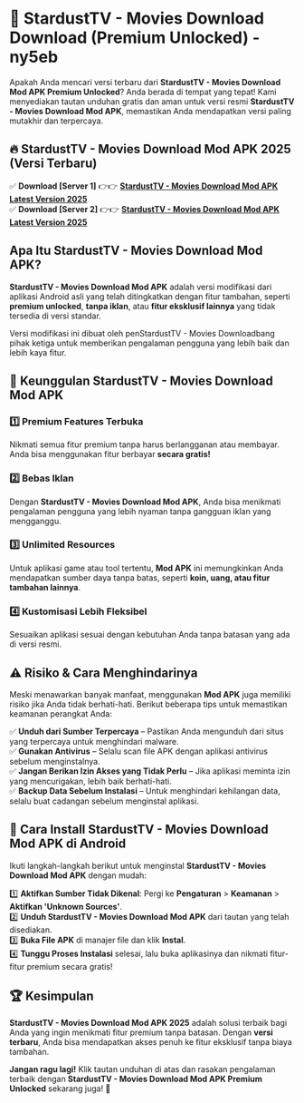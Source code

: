 # 🎯 StardustTV - Movies Download  Download (Premium Unlocked) -  ny5eb

Apakah Anda mencari versi terbaru dari **StardustTV - Movies Download Mod APK Premium Unlocked**? Anda berada di tempat yang tepat! Kami menyediakan tautan unduhan gratis dan aman untuk versi resmi **StardustTV - Movies Download Mod APK**, memastikan Anda mendapatkan versi paling mutakhir dan terpercaya.

## 🔥 StardustTV - Movies Download Mod APK 2025 (Versi Terbaru)

✅ **Download [Server 1]** 👉👉 [**StardustTV - Movies Download Mod APK Latest Version 2025**](https://momento.my/?title=StardustTV_-_Movies_Download)  
✅ **Download [Server 2]** 👉👉 [**StardustTV - Movies Download Mod APK Latest Version 2025**](https://momento.my/?title=StardustTV_-_Movies_Download)  

## Apa Itu StardustTV - Movies Download Mod APK?

**StardustTV - Movies Download Mod APK** adalah versi modifikasi dari aplikasi Android asli yang telah ditingkatkan dengan fitur tambahan, seperti **premium unlocked**, **tanpa iklan**, atau **fitur eksklusif lainnya** yang tidak tersedia di versi standar.

Versi modifikasi ini dibuat oleh penStardustTV - Movies Downloadbang pihak ketiga untuk memberikan pengalaman pengguna yang lebih baik dan lebih kaya fitur.

## 🎯 Keunggulan StardustTV - Movies Download Mod APK

### 1️⃣ Premium Features Terbuka
Nikmati semua fitur premium tanpa harus berlangganan atau membayar. Anda bisa menggunakan fitur berbayar **secara gratis!**

### 2️⃣ Bebas Iklan
Dengan **StardustTV - Movies Download Mod APK**, Anda bisa menikmati pengalaman pengguna yang lebih nyaman tanpa gangguan iklan yang mengganggu.

### 3️⃣ Unlimited Resources
Untuk aplikasi game atau tool tertentu, **Mod APK** ini memungkinkan Anda mendapatkan sumber daya tanpa batas, seperti **koin, uang, atau fitur tambahan lainnya**.

### 4️⃣ Kustomisasi Lebih Fleksibel
Sesuaikan aplikasi sesuai dengan kebutuhan Anda tanpa batasan yang ada di versi resmi.

## ⚠️ Risiko & Cara Menghindarinya

Meski menawarkan banyak manfaat, menggunakan **Mod APK** juga memiliki risiko jika Anda tidak berhati-hati. Berikut beberapa tips untuk memastikan keamanan perangkat Anda:

✅ **Unduh dari Sumber Terpercaya** – Pastikan Anda mengunduh dari situs yang terpercaya untuk menghindari malware.  
✅ **Gunakan Antivirus** – Selalu scan file APK dengan aplikasi antivirus sebelum menginstalnya.  
✅ **Jangan Berikan Izin Akses yang Tidak Perlu** – Jika aplikasi meminta izin yang mencurigakan, lebih baik berhati-hati.  
✅ **Backup Data Sebelum Instalasi** – Untuk menghindari kehilangan data, selalu buat cadangan sebelum menginstal aplikasi.

## 📌 Cara Install StardustTV - Movies Download Mod APK di Android

Ikuti langkah-langkah berikut untuk menginstal **StardustTV - Movies Download Mod APK** dengan mudah:

1️⃣ **Aktifkan Sumber Tidak Dikenal**: Pergi ke **Pengaturan** > **Keamanan** > **Aktifkan 'Unknown Sources'**.  
2️⃣ **Unduh StardustTV - Movies Download Mod APK** dari tautan yang telah disediakan.  
3️⃣ **Buka File APK** di manajer file dan klik **Instal**.  
4️⃣ **Tunggu Proses Instalasi** selesai, lalu buka aplikasinya dan nikmati fitur-fitur premium secara gratis!

## 🏆 Kesimpulan

**StardustTV - Movies Download Mod APK 2025** adalah solusi terbaik bagi Anda yang ingin menikmati fitur premium tanpa batasan. Dengan **versi terbaru**, Anda bisa mendapatkan akses penuh ke fitur eksklusif tanpa biaya tambahan.

**Jangan ragu lagi!** Klik tautan unduhan di atas dan rasakan pengalaman terbaik dengan **StardustTV - Movies Download Mod APK Premium Unlocked** sekarang juga! 🚀
